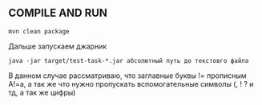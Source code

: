 ## COMPILE AND RUN

    mvn clean package

Дальше запускаем джарник

    java -jar target/test-task-*.jar абсолютный путь до текстовго файла


В данном случае рассматриваю, что заглавные буквы != прописным A!=a, а так же что нужно пропускать вспомогательные символы (, ! ? и тд, а так же цифры)